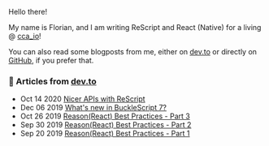 Hello there!

My name is Florian, and I am writing ReScript and React (Native) for a living @ [cca_io](https://www.cca.io/)!

You can also read some blogposts from me, either on [dev.to](https://dev.to/fhammerschmidt) or directly on [GitHub](https://github.com/fhammerschmidt/blogposts), if you prefer that.

### 📝 Articles from [dev.to](https://dev.to/fhammerschmidt)

* Oct 14 2020 [Nicer APIs with ReScript](https://dev.to/fhammerschmidt/nicer-apis-with-rescript-361) 
* Dec 06 2019 [What's new in BuckleScript 7?](https://dev.to/fhammerschmidt/what-s-new-in-bucklescript-7-1bf4) 
* Oct 26 2019 [Reason(React) Best Practices - Part 3](https://dev.to/fhammerschmidt/reason-react-best-practices-part-3-3bm2) 
* Sep 30 2019 [Reason(React) Best Practices - Part 2](https://dev.to/fhammerschmidt/reason-react-best-practices-part-2-2opc) 
* Sep 20 2019 [Reason(React) Best Practices - Part 1](https://dev.to/fhammerschmidt/reason-react-best-practices-2cb7) 
